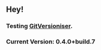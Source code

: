 ## Hey!

### Testing [GitVersioniser](https://github.com/Luzkan/GHActionsRepo).

### Current Version: **0.4.0+build.7**
